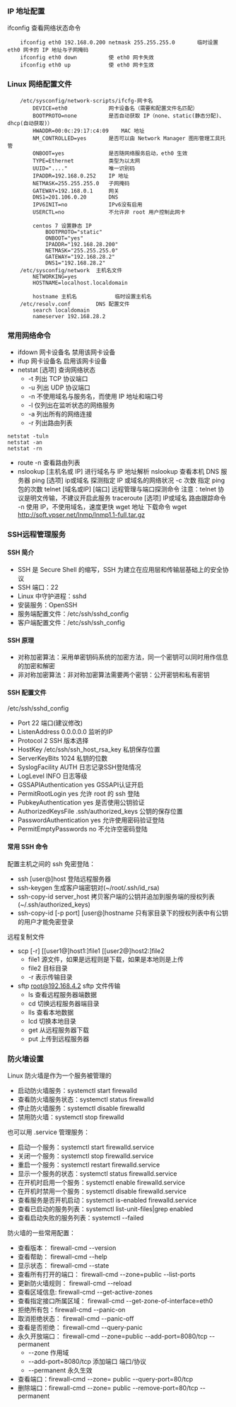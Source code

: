 ### IP 地址配置
ifconfig	查看网络状态命令
		
		ifconfig eth0 192.168.0.200 netmask 255.255.255.0		临时设置 eth0 网卡的 IP 地址与子网掩码
		ifconfig eth0 down			使 eth0 网卡失效
		ifconfig eth0 up			使 eth0 网卡生效
### Linux 网络配置文件
		/etc/sysconfig/network-scripts/ifcfg-网卡名
			DEVICE=eth0				网卡设备名（需要和配置文件名匹配）
			BOOTPROTO=none			是否自动获取 IP（none、static(静态分配)、dhcp(自动获取)）
			HWADDR=00:0c:29:17:c4:09	MAC 地址
			NM_CONTROLLED=yes		是否可以由 Network Manager 图形管理工具托管
			ONBOOT=yes				是否随网络服务启动，eth0 生效
			TYPE=Ethernet			类型为以太网
			UUID="...."				唯一识别码
			IPADDR=192.168.0.252	IP 地址
			NETMASK=255.255.255.0	子网掩码
			GATEWAY=192.168.0.1		网关
			DNS1=201.106.0.20		DNS
			IPV6INIT=no				IPv6没有启用
			USERCTL=no				不允许非 root 用户控制此网卡
			
			centos 7 设置静态 IP
				BOOTPROTO="static"
				ONBOOT="yes"
				IPADDR="192.168.28.200"
				NETMASK="255.255.255.0"
				GATEWAY="192.168.28.2"
				DNS1="192.168.28.2"
		/etc/sysconfig/network	主机名文件
			NETWORKING=yes
			HOSTNAME=localhost.localdomain
			
			hostname 主机名			临时设置主机名
		/etc/resolv.conf		DNS 配置文件
			search localdomain
			nameserver 192.168.28.2
### 常用网络命令
- ifdown 网卡设备名			禁用该网卡设备
- ifup 网卡设备名				启用该网卡设备
- netstat [选项]				查询网络状态
  * -t		列出 TCP 协议端口
  * -u		列出 UDP 协议端口
  * -n		不使用域名与服务名，而使用 IP 地址和端口号
  * -l		仅列出在监听状态的网络服务
  * -a		列出所有的网络连接	
  * -r		列出路由列表
```shell				
netstat -tuln
netstat -an
netstat -rn
```
- route -n			查看路由列表
- nslookup [主机名或 IP]		进行域名与 IP 地址解析
			nslookup		查看本机 DNS 服务器
		ping [选项] ip或域名		探测指定 IP 或域名的网络状况
			-c 次数			指定 ping 包的次数
		telnet [域名或IP] [端口]		远程管理与端口探测命令
			注意：telnet 协议是明文传输，不建议开启此服务
		traceroute [选项] IP或域名		路由跟踪命令
			-n		使用 IP，不使用域名，速度更快
		wget 地址			下载命令
			wget http://soft.vpser.net/lnmp/lnmp1.1-full.tar.gz
		
### SSH远程管理服务
#### SSH 简介
- SSH 是 Secure Shell 的缩写，SSH 为建立在应用层和传输层基础上的安全协议
- SSH 端口：22
- Linux 中守护进程：sshd
- 安装服务：OpenSSH
- 服务端配置文件：/etc/ssh/sshd_config
- 客户端配置文件：/etc/ssh/ssh_config
#### SSH 原理
- 对称加密算法：采用单密钥码系统的加密方法，同一个密钥可以同时用作信息的加密和解密
- 非对称加密算法：非对称加密算法需要两个密钥：公开密钥和私有密钥
#### SSH 配置文件
/etc/ssh/sshd_config
- Port 22				端口(建议修改)
- ListenAddress 0.0.0.0.0		监听的IP
- Protocol 2			SSH 版本选择
- HostKey /etc/ssh/ssh_host_rsa_key		私钥保存位置
- ServerKeyBits 1024		私钥的位数
- SyslogFacility AUTH		日志记录SSH登陆情况
- LogLevel INFO			日志等级
- GSSAPIAuthentication yes	GSSAPI认证开启
- PermitRootLogin yes							允许 root 的 ssh 登陆
- PubkeyAuthentication yes					是否使用公钥验证
- AuthorizedKeysFile .ssh/authorized_keys		公钥的保存位置
- PasswordAuthentication yes					允许使用密码验证登陆
- PermitEmptyPasswords no						不允许空密码登陆
#### 常用 SSH 命令
配置主机之间的 ssh 免密登陆：
- ssh [user@]host			登陆远程服务器
- ssh-keygen				生成客户端密钥对(~/root/.ssh/id_rsa)
- ssh-copy-id	server_host	拷贝客户端的公钥并追加到服务端的授权列表(~/.ssh/authorized_keys)
- ssh-copy-id [-p port] [user@]hostname			只有家目录下的授权列表中有公钥的用户才能免密登录

远程复制文件
- scp [-r] [[user1@]host1:]file1 [[user2@]host2:]file2
  * file1		源文件，如果是远程则是下载，如果是本地则是上传
  * file2		目标目录
  * -r			表示传输目录
- sftp root@192.168.4.2		sftp 文件传输
  * ls			查看远程服务器端数据
  * cd			切换远程服务器端目录
  * lls			查看本地数据
  * lcd			切换本地目录
  * get			从远程服务器下载
  * put			上传到远程服务器

### 防火墙设置
Linux 防火墙是作为一个服务被管理的
		
- 启动防火墙服务：systemctl start firewalld
- 查看防火墙服务状态：systemctl status firewalld
- 停止防火墙服务：systemctl disable firewalld
- 禁用防火墙：systemctl stop firewalld
	
也可以用 .service 管理服务：
- 启动一个服务：systemctl start firewalld.service
- 关闭一个服务：systemctl stop firewalld.service
- 重启一个服务：systemctl restart firewalld.service
- 显示一个服务的状态：systemctl status firewalld.service
- 在开机时启用一个服务：systemctl enable firewalld.service
- 在开机时禁用一个服务：systemctl disable firewalld.service
- 查看服务是否开机启动：systemctl is-enabled firewalld.service
- 查看已启动的服务列表：systemctl list-unit-files|grep enabled
- 查看启动失败的服务列表：systemctl --failed

防火墙的一些常用配置：
- 查看版本： firewall-cmd --version
- 查看帮助： firewall-cmd --help
- 显示状态： firewall-cmd --state
- 查看所有打开的端口： firewall-cmd --zone=public --list-ports
- 更新防火墙规则： firewall-cmd --reload
- 查看区域信息:  firewall-cmd --get-active-zones
- 查看指定接口所属区域： firewall-cmd --get-zone-of-interface=eth0
- 拒绝所有包：firewall-cmd --panic-on
- 取消拒绝状态： firewall-cmd --panic-off
- 查看是否拒绝： firewall-cmd --query-panic
- 永久开放端口： firewall-cmd --zone=public --add-port=8080/tcp --permanent
  * --zone		作用域
  * --add-port=8080/tcp		添加端口 端口/协议
  * --permanent	永久生效
- 查看端口：firewall-cmd --zone= public --query-port=80/tcp
- 删除端口：firewall-cmd --zone= public --remove-port=80/tcp --permanent
